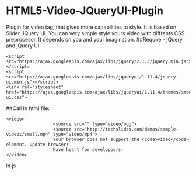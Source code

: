 # HTML5-Video-JQueryUI-Plugin
Plugin for video tag, that gives more capabilities to style. It is based on Slider JQuery UI.
You can very simple style yours video with diffrents CSS preprocesor. It depends on you and your imagination.
##Require - jQuery and jQuery UI
```
<script src="https://ajax.googleapis.com/ajax/libs/jquery/2.1.3/jquery.min.js"></script>
<script src="https://ajax.googleapis.com/ajax/libs/jqueryui/1.11.4/jquery-ui.min.js"></script>
<link rel="stylesheet" href="https://ajax.googleapis.com/ajax/libs/jqueryui/1.11.4/themes/smoothness/jquery-ui.css">
```
##Call
In html file:
```
<video>
				  <source src="" type="video/ogg">
				  <source src="http://techslides.com/demos/sample-videos/small.mp4" type="video/mp4">
				  Your browser does not support the <code>video</code> element. Update browser! 
				  Have heart for developpers!
</video>
```
In js <script>:
```
$('video').videoPlugin();
```
##Defaults opitons:
```
playPause : ["Play", "Pause"], //text in the play button
stop: ['Stop'], //text in the stop button
fullscreen: ['Full Screen'], //text in the full screen button
frameForMinute: 25, //amount frame for minutes
controls : false, //default controls in video 
width: 700, //width of video
```
You can simple give icons to your buttons using opitons:
```
$('video').videoPlugin({
					playPause : ['<i class="material-icons">play_arrow</i>', '<i class="material-icons">pause</i>'],
		      stop: '<i class="material-icons">stop</i>',
		      fullscreen: '<i class="material-icons">settings_overscan</i>',
	});

```










